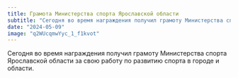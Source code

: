 ```yaml
---
title: Грамота Министерства спорта Ярославской области
subtitle: "Сегодня во время награждения получил грамоту Министерства спорта Ярославской области за свою работу по развитию спорта в городе и области."
date: "2024-05-09"
image: "q2WUcqmwYyc_1_f1kvot"
---
```

Сегодня во время награждения получил грамоту Министерства спорта Ярославской области за свою работу по развитию спорта в городе и области.